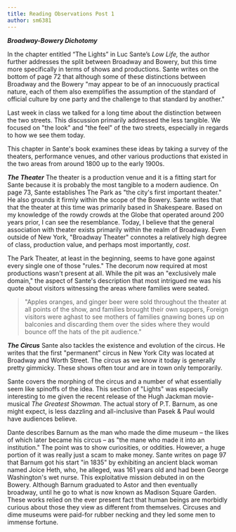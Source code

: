 ```yaml
---
title: Reading Observations Post 1
author: sm6381
---
```

_**Broadway-Bowery Dichotomy**_

In the chapter entitled “The Lights” in Luc Sante’s _Low Life,_ the author further addresses the split between Broadway and Bowery, but this time more specifically in terms of shows and productions. Sante writes on the bottom of page 72 that although some of these distinctions between Broadway and the Bowery "may appear to be of an innocuously practical nature, each of them also exemplifies the assumption of the standard of official culture by one party and the challenge to that standard by another."

Last week in class we talked for a long time about the distinction between the two streets. This discussion primarily addressed the less tangible. We focused on "the look" and "the feel" of the two streets, especially in regards to how we see them today.

This chapter in Sante's book examines these ideas by taking a survey of the theaters, performance venues, and other various productions that existed in the two areas from around 1800 up to the early 1900s.

_**The Theater**_
The theater is a production venue and it is a fitting start for Sante because it is probably the most tangible to a modern audience. On page 73, Sante establishes The Park as "the city's first important theater." He also grounds it firmly within the scope of the Bowery. Sante writes that that the theater at this time was primarily based in Shakespeare. Based on my knowledge of the rowdy crowds at the Globe that operated around 200 years prior, I can see the resemblance. Today, I believe that the general association with theater exists primarily within the realm of Broadway. Even outside of New York, "Broadway Theater" connotes a relatively high degree of class, production  value, and perhaps most importantly, _cost_.

The Park Theater, at least in the beginning, seems to have gone against every single one of those "rules." The decorum now required at most productions wasn't present at all. While the pit was an "exclusively male domain," the aspect of Sante's description that most intrigued me was his quote about  visitors witnessing the areas where families were seated.
> "Apples oranges, and ginger beer were sold throughout the theater at all points of the show, and families brought their own suppers, Foreign visitors were aghast to see mothers of families gnawing bones up on balconies and discarding them over the sides where they would bounce off the hats of the pit audience."

_**The Circus**_
Sante also tackles the existence and evolution of the circus. He writes that the first "permanent" circus in New York City was located at Broadway and Worth Street. The circus as we know it today is generally pretty gimmicky. These shows often tour and are in town only temporarily.

Sante covers the morphing of the circus and a number of what essentially seem like spinoffs of the idea. This section of "Lights" was especially interesting to me given the recent release of the Hugh Jackman movie-musical _The Greatest Showman_. The actual story of P.T. Barnum, as one might expect, is less dazzling and all-inclusive than Pasek & Paul would have audiences believe.

Dante describes Barnum as the man who made the dime museum – the likes of which later became his circus – as "the mane who made it into an institution." The point was to show curiosities, or oddities. However, a huge portion of it was really just a scam to make money. Sante writes on page 97 that Barnum got his start "in 1835" by exhibiting an ancient black woman named Joice Heth, who, he alleged, was 161 years old and had been George Washington's wet nurse. This exploitative mission debuted in on the Bowery. Although Barnum graduated to Astor and then eventually broadway, until he go to what is now known as Madison Square Garden. These works relied on the ever present fact that human beings are morbidly curious about those they view as different from themselves. Circuses and dime museums were paid-for rubber necking and they led some men to immense fortune.
